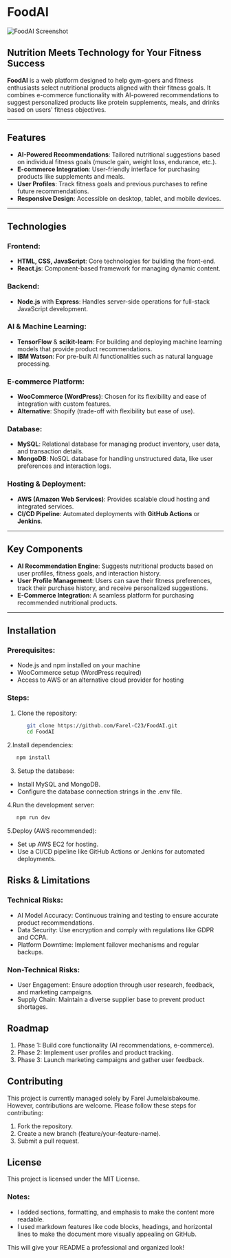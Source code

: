 # FoodAI
![FoodAI Screenshot](https://github.com/user-attachments/assets/18156db5-4d61-4d40-8ae5-9cfe6e289cb0)

## Nutrition Meets Technology for Your Fitness Success

**FoodAI** is a web platform designed to help gym-goers and fitness enthusiasts select nutritional products aligned with their fitness goals. It combines e-commerce functionality with AI-powered recommendations to suggest personalized products like protein supplements, meals, and drinks based on users' fitness objectives.

---

## Features

- **AI-Powered Recommendations**: Tailored nutritional suggestions based on individual fitness goals (muscle gain, weight loss, endurance, etc.).
- **E-commerce Integration**: User-friendly interface for purchasing products like supplements and meals.
- **User Profiles**: Track fitness goals and previous purchases to refine future recommendations.
- **Responsive Design**: Accessible on desktop, tablet, and mobile devices.

---

## Technologies

### Frontend:
- **HTML, CSS, JavaScript**: Core technologies for building the front-end.
- **React.js**: Component-based framework for managing dynamic content.

### Backend:
- **Node.js** with **Express**: Handles server-side operations for full-stack JavaScript development.

### AI & Machine Learning:
- **TensorFlow** & **scikit-learn**: For building and deploying machine learning models that provide product recommendations.
- **IBM Watson**: For pre-built AI functionalities such as natural language processing.

### E-commerce Platform:
- **WooCommerce (WordPress)**: Chosen for its flexibility and ease of integration with custom features.
- **Alternative**: Shopify (trade-off with flexibility but ease of use).

### Database:
- **MySQL**: Relational database for managing product inventory, user data, and transaction details.
- **MongoDB**: NoSQL database for handling unstructured data, like user preferences and interaction logs.

### Hosting & Deployment:
- **AWS (Amazon Web Services)**: Provides scalable cloud hosting and integrated services.
- **CI/CD Pipeline**: Automated deployments with **GitHub Actions** or **Jenkins**.

---

## Key Components

- **AI Recommendation Engine**: Suggests nutritional products based on user profiles, fitness goals, and interaction history.
- **User Profile Management**: Users can save their fitness preferences, track their purchase history, and receive personalized suggestions.
- **E-Commerce Integration**: A seamless platform for purchasing recommended nutritional products.

---

## Installation

### Prerequisites:
- Node.js and npm installed on your machine
- WooCommerce setup (WordPress required)
- Access to AWS or an alternative cloud provider for hosting

### Steps:
1. Clone the repository:
   ```bash
      git clone https://github.com/Farel-C23/FoodAI.git
      cd FoodAI
   ```

2.Install dependencies:
   ```bash
      npm install
   ```

3. Setup the database:
- Install MySQL and MongoDB.
- Configure the database connection strings in the .env file.

4.Run the development server:
   ```bash
      npm run dev
   ```
5.Deploy (AWS recommended):
- Set up AWS EC2 for hosting.
- Use a CI/CD pipeline like GitHub Actions or Jenkins for automated deployments.
  
## Risks & Limitations

### Technical Risks:
- AI Model Accuracy: Continuous training and testing to ensure accurate product recommendations.
- Data Security: Use encryption and comply with regulations like GDPR and CCPA.
- Platform Downtime: Implement failover mechanisms and regular backups.

### Non-Technical Risks:
- User Engagement: Ensure adoption through user research, feedback, and marketing campaigns.
- Supply Chain: Maintain a diverse supplier base to prevent product shortages.

## Roadmap
1. Phase 1: Build core functionality (AI recommendations, e-commerce).
2. Phase 2: Implement user profiles and product tracking.
3. Phase 3: Launch marketing campaigns and gather user feedback.

## Contributing
This project is currently managed solely by Farel Jumelaisbakoume. However, contributions are welcome. Please follow these steps for contributing:

1. Fork the repository.
2. Create a new branch (feature/your-feature-name).
3. Submit a pull request.

## License

This project is licensed under the MIT License.
### Notes:
- I added sections, formatting, and emphasis to make the content more readable.
- I used markdown features like code blocks, headings, and horizontal lines to make the document more visually appealing on GitHub.

This will give your README a professional and organized look!


